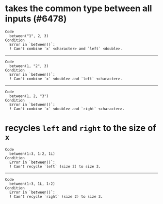 # takes the common type between all inputs (#6478)

    Code
      between("1", 2, 3)
    Condition
      Error in `between()`:
      ! Can't combine `x` <character> and `left` <double>.

---

    Code
      between(1, "2", 3)
    Condition
      Error in `between()`:
      ! Can't combine `x` <double> and `left` <character>.

---

    Code
      between(1, 2, "3")
    Condition
      Error in `between()`:
      ! Can't combine `x` <double> and `right` <character>.

# recycles `left` and `right` to the size of `x`

    Code
      between(1:3, 1:2, 1L)
    Condition
      Error in `between()`:
      ! Can't recycle `left` (size 2) to size 3.

---

    Code
      between(1:3, 1L, 1:2)
    Condition
      Error in `between()`:
      ! Can't recycle `right` (size 2) to size 3.

